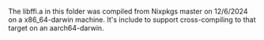 
The libffi.a in this folder was compiled from Nixpkgs master on 12/6/2024 on a x86_64-darwin machine. It's include to support cross-compiling to that target on an aarch64-darwin.
